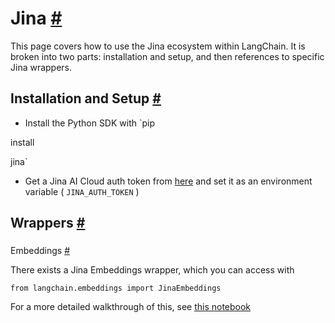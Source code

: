 


 Jina
 [#](#jina "Permalink to this headline")
===============================================



 This page covers how to use the Jina ecosystem within LangChain.
It is broken into two parts: installation and setup, and then references to specific Jina wrappers.
 




 Installation and Setup
 [#](#installation-and-setup "Permalink to this headline")
-----------------------------------------------------------------------------------


* Install the Python SDK with
 `pip
 

 install
 

 jina`
* Get a Jina AI Cloud auth token from
 [here](https://cloud.jina.ai/settings/tokens) 
 and set it as an environment variable (
 `JINA_AUTH_TOKEN`
 )





 Wrappers
 [#](#wrappers "Permalink to this headline")
-------------------------------------------------------



### 
 Embeddings
 [#](#embeddings "Permalink to this headline")



 There exists a Jina Embeddings wrapper, which you can access with
 





```
from langchain.embeddings import JinaEmbeddings

```




 For a more detailed walkthrough of this, see
 [this notebook](../modules/models/text_embedding/examples/jina)







